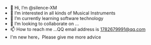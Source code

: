 - 👋 Hi, I’m @silence-XM
- 👀 I’m interested in all kinds of Musical Instruments
- 🌱 I’m currently learning software technology
- 💞️ I’m looking to collaborate on ...
- 📫 How to reach me ...QQ email address is 1782679991@qq.com
-    I'm new here，Please give me more advice
<!---
silence-XM/silence-XM is a ✨ special ✨ repository because its `README.md` (this file) appears on your GitHub profile.
You can click the Preview link to take a look at your changes.
--->
